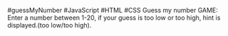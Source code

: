 #guessMyNumber #JavaScript #HTML #CSS
Guess my number GAME: Enter a number between 1-20, if your guess is too low or too high, hint is displayed.(too low/too high).
